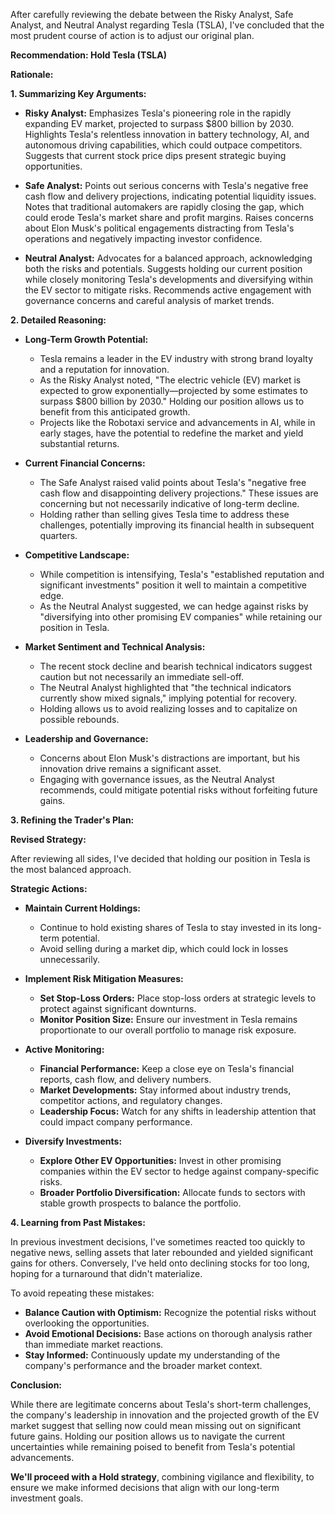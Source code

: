 After carefully reviewing the debate between the Risky Analyst, Safe Analyst, and Neutral Analyst regarding Tesla (TSLA), I've concluded that the most prudent course of action is to adjust our original plan.

**Recommendation: Hold Tesla (TSLA)**

**Rationale:**

**1. Summarizing Key Arguments:**

- **Risky Analyst:** Emphasizes Tesla's pioneering role in the rapidly expanding EV market, projected to surpass $800 billion by 2030. Highlights Tesla's relentless innovation in battery technology, AI, and autonomous driving capabilities, which could outpace competitors. Suggests that current stock price dips present strategic buying opportunities.

- **Safe Analyst:** Points out serious concerns with Tesla's negative free cash flow and delivery projections, indicating potential liquidity issues. Notes that traditional automakers are rapidly closing the gap, which could erode Tesla's market share and profit margins. Raises concerns about Elon Musk's political engagements distracting from Tesla's operations and negatively impacting investor confidence.

- **Neutral Analyst:** Advocates for a balanced approach, acknowledging both the risks and potentials. Suggests holding our current position while closely monitoring Tesla's developments and diversifying within the EV sector to mitigate risks. Recommends active engagement with governance concerns and careful analysis of market trends.

**2. Detailed Reasoning:**

- **Long-Term Growth Potential:**
  - Tesla remains a leader in the EV industry with strong brand loyalty and a reputation for innovation.
  - As the Risky Analyst noted, "The electric vehicle (EV) market is expected to grow exponentially—projected by some estimates to surpass $800 billion by 2030." Holding our position allows us to benefit from this anticipated growth.
  - Projects like the Robotaxi service and advancements in AI, while in early stages, have the potential to redefine the market and yield substantial returns.

- **Current Financial Concerns:**
  - The Safe Analyst raised valid points about Tesla's "negative free cash flow and disappointing delivery projections." These issues are concerning but not necessarily indicative of long-term decline.
  - Holding rather than selling gives Tesla time to address these challenges, potentially improving its financial health in subsequent quarters.

- **Competitive Landscape:**
  - While competition is intensifying, Tesla's "established reputation and significant investments" position it well to maintain a competitive edge.
  - As the Neutral Analyst suggested, we can hedge against risks by "diversifying into other promising EV companies" while retaining our position in Tesla.

- **Market Sentiment and Technical Analysis:**
  - The recent stock decline and bearish technical indicators suggest caution but not necessarily an immediate sell-off.
  - The Neutral Analyst highlighted that "the technical indicators currently show mixed signals," implying potential for recovery.
  - Holding allows us to avoid realizing losses and to capitalize on possible rebounds.

- **Leadership and Governance:**
  - Concerns about Elon Musk's distractions are important, but his innovation drive remains a significant asset.
  - Engaging with governance issues, as the Neutral Analyst recommends, could mitigate potential risks without forfeiting future gains.

**3. Refining the Trader's Plan:**

**Revised Strategy:**

After reviewing all sides, I've decided that holding our position in Tesla is the most balanced approach.

**Strategic Actions:**

- **Maintain Current Holdings:**
  - Continue to hold existing shares of Tesla to stay invested in its long-term potential.
  - Avoid selling during a market dip, which could lock in losses unnecessarily.

- **Implement Risk Mitigation Measures:**
  - **Set Stop-Loss Orders:** Place stop-loss orders at strategic levels to protect against significant downturns.
  - **Monitor Position Size:** Ensure our investment in Tesla remains proportionate to our overall portfolio to manage risk exposure.

- **Active Monitoring:**
  - **Financial Performance:** Keep a close eye on Tesla's financial reports, cash flow, and delivery numbers.
  - **Market Developments:** Stay informed about industry trends, competitor actions, and regulatory changes.
  - **Leadership Focus:** Watch for any shifts in leadership attention that could impact company performance.

- **Diversify Investments:**
  - **Explore Other EV Opportunities:** Invest in other promising companies within the EV sector to hedge against company-specific risks.
  - **Broader Portfolio Diversification:** Allocate funds to sectors with stable growth prospects to balance the portfolio.

**4. Learning from Past Mistakes:**

In previous investment decisions, I've sometimes reacted too quickly to negative news, selling assets that later rebounded and yielded significant gains for others. Conversely, I've held onto declining stocks for too long, hoping for a turnaround that didn't materialize.

To avoid repeating these mistakes:

- **Balance Caution with Optimism:** Recognize the potential risks without overlooking the opportunities.
- **Avoid Emotional Decisions:** Base actions on thorough analysis rather than immediate market reactions.
- **Stay Informed:** Continuously update my understanding of the company's performance and the broader market context.

**Conclusion:**

While there are legitimate concerns about Tesla's short-term challenges, the company's leadership in innovation and the projected growth of the EV market suggest that selling now could mean missing out on significant future gains. Holding our position allows us to navigate the current uncertainties while remaining poised to benefit from Tesla's potential advancements.

**We'll proceed with a Hold strategy**, combining vigilance and flexibility, to ensure we make informed decisions that align with our long-term investment goals.